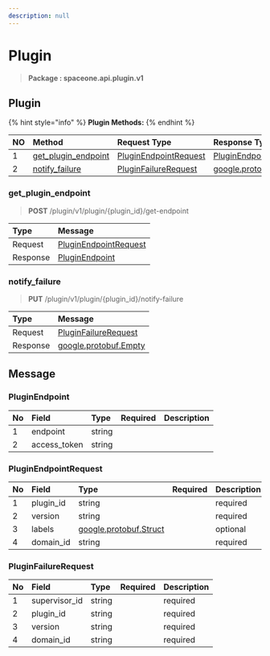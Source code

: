 ```yaml
---
description: null
---
```


# Plugin

> **Package : spaceone.api.plugin.v1**

## Plugin

{% hint style="info" %}
**Plugin Methods:**
{% endhint %}

| NO | Method | Request Type | Response Type | Description |
| :--- | :--- | :--- | :--- | :--- |
| 1 | [get\_plugin\_endpoint](plugin.md#get_plugin_endpoint) | [PluginEndpointRequest](plugin.md#pluginendpointrequest) | [PluginEndpoint](plugin.md#pluginendpoint) |  |
| 2 | [notify\_failure](plugin.md#notify_failure) | [PluginFailureRequest](plugin.md#pluginfailurerequest) | [google.protobuf.Empty](https://github.com/protocolbuffers/protobuf/blob/master/src/google/protobuf/empty.proto) |  |

### get\_plugin\_endpoint

> **POST** /plugin/v1/plugin/{plugin\_id}/get-endpoint

| Type | Message |
| :--- | :--- |
| Request | [PluginEndpointRequest](plugin.md#pluginendpointrequest) |
| Response | [PluginEndpoint](plugin.md#pluginendpoint) |

### notify\_failure

> **PUT** /plugin/v1/plugin/{plugin\_id}/notify-failure

| Type | Message |
| :--- | :--- |
| Request | [PluginFailureRequest](plugin.md#pluginfailurerequest) |
| Response | [google.protobuf.Empty](https://github.com/protocolbuffers/protobuf/blob/master/src/google/protobuf/empty.proto) |

## Message

### PluginEndpoint

| No | Field | Type | Required | Description |
| :--- | :--- | :--- | :--- | :--- |
| 1 | endpoint | string |  |  |
| 2 | access\_token | string |  |  |

### PluginEndpointRequest

| No | Field | Type | Required | Description |
| :--- | :--- | :--- | :--- | :--- |
| 1 | plugin\_id | string |  | required |
| 2 | version | string |  | required |
| 3 | labels | [google.protobuf.Struct](https://github.com/protocolbuffers/protobuf/blob/master/src/google/protobuf/struct.proto) |  | optional |
| 4 | domain\_id | string |  | required |

### PluginFailureRequest

| No | Field | Type | Required | Description |
| :--- | :--- | :--- | :--- | :--- |
| 1 | supervisor\_id | string |  | required |
| 2 | plugin\_id | string |  | required |
| 3 | version | string |  | required |
| 4 | domain\_id | string |  | required |

